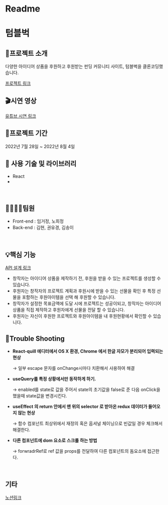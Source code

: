# Readme

# 텀블벅

## 📢프로젝트 소개

다양한 아이디어 상품을 후원하고 후원받는 펀딩 커뮤니티 사이트, 텀블벅을 클론코딩했습니다.

[프로젝트 링크](http://tumblbug-clone.s3-website.ap-northeast-2.amazonaws.com/)


## 🎬시연 영상

[유튜브 시연 링크](https://www.youtube.com/watch?v=pitNSMnWOXs)

## 📅프로젝트 기간

2022년 7월 28일 ~ 2022년 8월 4일

## **🔨 사용 기술 및 라이브러리**

- React
- 

<br/>

## ****👨‍👩‍👧‍👦팀원****

- Front-end : 임거정, 노희정
- Back-end : 김현, 권유경, 김송이

<br/>

## 💡핵심 기능
[API 설계 링크](https://gelatinous-macadamia-65a.notion.site/e72b9b4d9a194ab3a57084df8f47bf1a?v=efac60dd4a6a4d81889f2e11233273f1) 

- 창작자는 아이디어 상품을 제작하기 전, 후원을 받을 수 있는 프로젝트를 생성할 수 있습니다.
- 후원자는 창작자의 프로젝트 계획과 후원시에 받을 수 있는 선물을 확인 후 특정 선물을 포함하는 후원아이템을 선택 해 후원할 수 있습니다.
- 창작자가 설정한 목표금액에 도달 시에 프로젝트는 성공이되고, 창작자는 아이디어 상품을 직접 제작하고 후원자에게 선물을 전달 할 수 있습니다.
- 후원자는 자신이 후원한 프로젝트와 후원아이템을 내 후원현황에서 확인할 수 있습니다.

## 💫Trouble Shooting


- **React-quill 에디터에서 OS X 환경, Chrome 에서 한글 자모가 분리되어 입력되는 현상**
    
    → 일부 escape 문자를 onChange시마다 치환해서 사용하여 해결
    
- **useQuery를 특정 상황에서만 동작하게 하기.**
    
    → enabled를 state로 값을 주어서 state의 초기값을 false로 준 다음 onClick을 했을때 state값을 변경시킨다.
    
- **useEffect 의 return 안에서 맨 위의 selector 로 받아온 redux 데이터가 들어오지 않는 현상**
    
    → 함수 컴포넌트 최상위에서 재정의 혹은 옵셔널 체이닝으로 빈값일 경우 체크해서 해결한다.
    
- **다른 컴포넌트에 dom 요소로 스크롤 하는 방법**
    
    → forwradrRef로 ref 값을 props를 전달하여 다른 컴포넌트의 돔요소에 접근한다.
    
    

<br/>

## **기타**

[노션링크](https://www.notion.so/tumblbug-2-256d08cd3a8d43c4ad955cf40f8c83a3)
